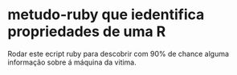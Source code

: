 # metudo-ruby que iedentifica propriedades de uma R
Rodar este ecript ruby para descobrir com 90% de chance alguma informação sobre á máquina da vitima.
